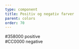 ```yaml
---
type: component
title: Positiv og negativ farver
parent: colors
order: 70
---
```

<div class="color-row-container">
  <div class="row color-row">
    <!-- color-positive START -->
    <div class="col-md-3">
      <div class="color-container-large background-positive"></div>
      <div class="color-text-container">
        <span class="code-color-hex">#358000</span>
        <span class="code-color-variable">positive</span>
      </div>
    </div>
    <!-- color-positive END -->
    <!-- color-negative START -->
    <div class="col-md-3">
      <div class="color-container-large background-negative"></div>
      <div class="color-text-container">
        <span class="code-color-hex">#CC0000</span>
        <span class="code-color-variable">negative</span>
      </div>
    </div>
    <!-- color-negative END -->
  </div>
</div>
